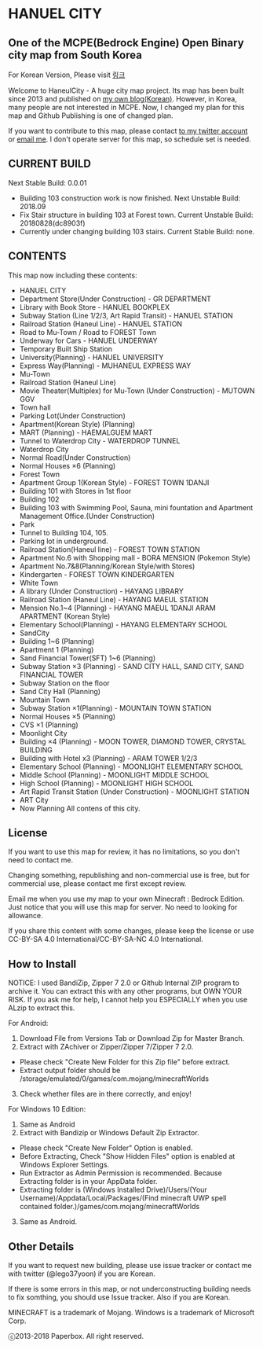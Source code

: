 # HANUEL CITY
## One of the MCPE(Bedrock Engine) Open Binary city map from South Korea

For Korean Version, Please visit [링크](http://pbdiary.pw)

Welcome to HaneulCity - A huge city map project.
Its map has been built since 2013 and published on [my own blog(Korean)](http://pbdiary.pw). However, in Korea, many people are not interested in MCPE. Now, I changed my plan for this map and Github Publishing is one of changed plan.

If you want to contribute to this map, please contact [to my twitter account](https://twitter.com/lego37yoon) or [email me](mailto:lego37yoon@outlook.com). I don't operate server for this map, so schedule set is needed.

## CURRENT BUILD
Next Stable Build: 0.0.01
 * Building 103 construction work is now finished.
Next Unstable Build: 2018.09
 * Fix Stair structure in building 103 at Forest town.
Current Unstable Build: 20180828(dc8903f)
 * Currently under changing building 103 stairs.
Current Stable Build: none.

## CONTENTS

This map now including these contents:
 * HANUEL CITY
  * Department Store(Under Construction) - GR DEPARTMENT
  * Library with Book Store - HANUEL BOOKPLEX
  * Subway Station (Line 1/2/3, Art Rapid Transit) - HANUEL STATION
  * Railroad Station (Haneul Line) - HANUEL STATION
  * Road to Mu-Town / Road to FOREST Town
  * Underway for Cars - HANUEL UNDERWAY
  * Temporary Built Ship Station
  * University(Planning) - HANUEL UNIVERSITY
  * Express Way(Planning) - MUHANEUL EXPRESS WAY
 * Mu-Town
  * Railroad Station (Haneul Line)
  * Movie Theater(Multiplex) for Mu-Town (Under Construction) - MUTOWN GGV
  * Town hall
  * Parking Lot(Under Construction)
  * Apartment(Korean Style) (Planning)
  * MART (Planning) - HAEMALGUEM MART
  * Tunnel to Waterdrop City - WATERDROP TUNNEL
 * Waterdrop City
  * Normal Road(Under Construction)
  * Normal Houses ×6 (Planning)
 * Forest Town
  * Apartment Group 1(Korean Style) - FOREST TOWN 1DANJI
   * Building 101 with Stores in 1st floor
   * Building 102
   * Building 103 with Swimming Pool, Sauna, mini fountation and Apartment Management Office.(Under Construction)
   * Park
   * Tunnel to Building 104, 105.
   * Parking lot in underground.
  * Railroad Station(Haneul line) - FOREST TOWN STATION
  * Apartment No.6 with Shopping mall - BORA MENSION (Pokemon Style)
  * Apartment No.7&8(Planning/Korean Style/with Stores)
  * Kindergarten - FOREST TOWN KINDERGARTEN
 * White Town
  * A library (Under Construction) - HAYANG LIBRARY
  * Railroad Station (Haneul Line) - HAYANG MAEUL STATION
  * Mension No.1~4 (Planning) - HAYANG MAEUL 1DANJI ARAM APARTMENT (Korean Style)
  * Elementary School(Planning) - HAYANG ELEMENTARY SCHOOL
 * SandCity
  * Building 1~6 (Planning)
  * Apartment 1 (Planning)
  * Sand Financial Tower(SFT) 1~6 (Planning)
  * Subway Station ×3 (Planning) - SAND CITY HALL, SAND CITY, SAND FINANCIAL TOWER
  * Subway Station on the floor
  * Sand City Hall (Planning)
 * Mountain Town
  * Subway Station ×1(Planning) - MOUNTAIN TOWN STATION
  * Normal Houses ×5 (Planning)
  * CVS ×1 (Planning)
 * Moonlight City
  * Building ×4 (Planning) - MOON TOWER, DIAMOND TOWER, CRYSTAL BUILDING
  * Building with Hotel x3 (Planning) - ARAM TOWER 1/2/3
  * Elementary School (Planning) - MOONLIGHT ELEMENTARY SCHOOL
  * Middle School (Planning) - MOONLIGHT MIDDLE SCHOOL
  * High School (Planning) - MOONLIGHT HIGH SCHOOL
  * Art Rapid Transit Station (Under Construction) - MOONLIGHT STATION
 * ART City
  * Now Planning All contens of this city.

## License

If you want to use this map for review, it has no limitations, so you don't need to contact me.

Changing something, republishing and non-commercial use is free, but for commercial use, please contact me first except review.

Email me when you use my map to your own Minecraft : Bedrock Edition. Just notice that you will use this map for server. No need to looking for allowance.

If you share this content with some changes, please keep the license or use CC-BY-SA 4.0 International/CC-BY-SA-NC 4.0 International.

## How to Install
NOTICE: I used BandiZip, Zipper 7 2.0 or Github Internal ZIP program to archive it. You can extract this with any other programs, but OWN YOUR RISK. If you ask me for help, I cannot help you ESPECIALLY when you use ALzip to extract this.

For Android:
1. Download File from Versions Tab or Download Zip for Master Branch.
2. Extract with ZAchiver or Zipper/Zipper 7/Zipper 7 2.0.
  * Please check "Create New Folder for this Zip file" before extract.
  * Extract output folder should be /storage/emulated/0/games/com.mojang/minecraftWorlds
3. Check whether files are in there correctly, and enjoy!

For Windows 10 Edition:
1. Same as Android
2. Extract with Bandizip or Windows Default Zip Extractor.
  * Please check "Create New Folder" Option is enabled.
  * Before Extracting, Check "Show Hidden Files" option is enabled at Windows Explorer Settings.
  * Run Extractor as Admin Permission is recommended. Because Extracting folder is in your AppData folder.
  * Extracting folder is (Windows Installed Drive)/Users/(Your Username)/Appdata/Local/Packages/(Find minecraft UWP spell contained folder.)/games/com.mojang/minecraftWorlds
3. Same as Android.

## Other Details

If you want to request new building, please use issue tracker or contact me with twitter (@lego37yoon) if you are Korean.

If there is some errors in this map, or not underconstructing building needs to fix somthing, you should use Issue tracker. Also if you are Korean.

MINECRAFT is a trademark of Mojang.
Windows is a trademark of Microsoft Corp.

ⓒ2013-2018 Paperbox. All right reserved.